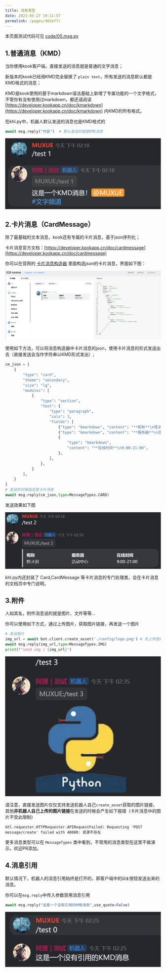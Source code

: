 ```yaml
---
title: 消息类型
date: 2023-05-27 19:11:57
permalink: /pages/402eff/
---
```


本页面测试代码可见 [code/05.msg.py](https://github.com/musnows/khl.py.docs/blob/main/code/05.msg.py)

## 1.普通消息（KMD）

当你使用kook客户端，直接发送的消息就是普通的文字消息；

新版本的kook已经用KMD完全替换了 `plain text`，所有发送的消息默认都是KMD格式的消息；

KMD是kook使用的基于markdown语法基础上新增了专属功能的一个文字格式，不管你有没有使用过markdown，都还请阅读 [https://developer.kookapp.cn/doc/kmarkdown](https://developer.kookapp.cn/doc/kmarkdown) 内KMD的所有格式。

在khl.py中，机器人默认发送的消息也是KMD格式的

```python
await msg.reply("内容")  # 默认发送的就是KMD消息
```

![image-20230905142207903](./img/image-20230905142207903.png)

## 2.卡片消息（CardMessage）

除了最基础的文本消息，kook还有专属的卡片消息，基于json序列化；

卡片消息官方文档：[https://developer.kookapp.cn/doc/cardmessage](https://developer.kookapp.cn/doc/cardmessage)

你可以在官网的 [卡片消息构造器](https://www.kookapp.cn/tools/message-builder.html#/card) 里面构造json的卡片消息，界面如下图：

![cardmsg](./img/image-230905135930.png)

使用如下方法，可以将消息构造器中卡片消息的json，使用卡片消息的形式发送出去（直接发送会当作字符串以KMD形式发出）;

```python
cm_json = [
    {
        "type": "card",
        "theme": "secondary",
        "size": "lg",
        "modules": [
            {
                "type": "section",
                "text": {
                    "type": "paragraph",
                    "cols": 3,
                    "fields": [
                        {"type": "kmarkdown", "content": "**昵称**\n怪才君"},
                        {"type": "kmarkdown", "content": "**服务器**\n活动中心"},
                        {
                            "type": "kmarkdown",
                            "content": "**在线时间**\n9:00-21:00",
                        },
                    ],
                },
            }
        ],
    }
]
# 发送的时候指定是卡片消息
await msg.reply(cm_json,type=MessageTypes.CARD)
```

发送效果如下图

![image-20230905142233817](./img/image-20230905142233817.png)

khl.py内还封装了 Card,CardMessage 等卡片消息的专门处理类，会在卡片消息的文档页中专门说明。


## 3.附件

人如其名，附件消息说的就是图片、文件等等...

你可以使用如下方式，通过上传图片，获取图片链接，再发送一个图片

```python
# 发送图片
img_url = await bot.client.create_asset('./config/logo.png') # 先上传图片并获取链接
await msg.reply(img_url,type=MessageTypes.IMG)
print(f"send img | {img_url}")
```

![image-20230905143725820](./img/image-20230905143725820.png)

请注意，直接发送图片仅仅支持发送机器人自己`create_asset`获取的图片链接，其他**非机器人自己上传的图片链接**在发送的时候会产生如下报错（卡片消息中的图片不受此限制）

~~~
khl.requester.HTTPRequester.APIRequestFailed: Requesting 'POST message/create' failed with 40000: 资源不存在
~~~


更多消息类型可以在 `MessageTypes` 类中看到，不常用的消息类型在这里不做演示。欢迎PR添加。

## 4.消息引用

默认情况下，机器人的消息引用始终是打开的，即客户端中的`回复`按钮发送出来的消息。

你可以在`msg.reply`中传入参数禁用消息引用

~~~python
await msg.reply("这是一个没有引用的KMD消息",use_quote=False)
~~~

![image-20230905142522198](./img/image-20230905142522198.png)